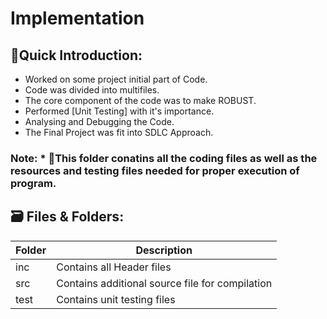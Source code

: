 
# Implementation

## 🔰Quick Introduction:

- Worked on some project initial part of Code. 
- Code was divided into multifiles.
- The core component of the code was to make ROBUST.
- Performed [Unit Testing] with it's importance.
- Analysing and Debugging the Code.
- The Final Project was fit into SDLC Approach.

### Note: * 📂This folder conatins all the coding files as well as the resources and testing files needed for proper execution of program.



## 🗃 Files & Folders:

| Folder | Description |
| --- | --- |
| inc | Contains all Header files |
| src | Contains additional source file for compilation |
| test | Contains unit testing files |







